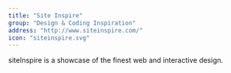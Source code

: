 ```yaml
---
title: "Site Inspire"
group: "Design & Coding Inspiration"
address: "http://www.siteinspire.com/"
icon: "siteinspire.svg"
---
```

siteInspire is a showcase of the finest web and interactive design.
